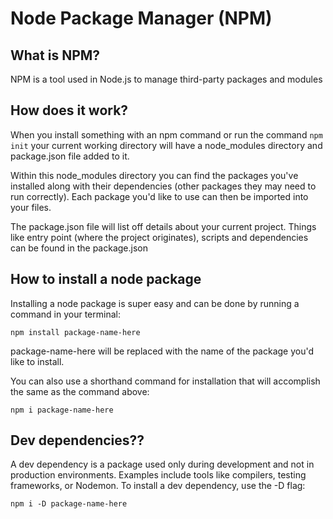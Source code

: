 # Node Package Manager (NPM)

## What is NPM?

NPM is a tool used in Node.js to manage third-party packages and modules

## How does it work?

When you install something with an npm command or run the command `npm init` your current working directory will have a node_modules directory and package.json file added to it.

Within this node_modules directory you can find the packages you've installed along with their dependencies (other packages they may need to run correctly). Each package you'd like to use can then be imported into your files.

The package.json file will list off details about your current project. Things like entry point (where the project originates), scripts and dependencies can be found in the package.json

## How to install a node package

Installing a node package is super easy and can be done by running a command in your terminal:

```
npm install package-name-here
```

package-name-here will be replaced with the name of the package you'd like to install.

You can also use a shorthand command for installation that will accomplish the same as the command above:

```
npm i package-name-here
```

## Dev dependencies??

A dev dependency is a package used only during development and not in production environments. Examples include tools like compilers, testing frameworks, or Nodemon. To install a dev dependency, use the -D flag:

```
npm i -D package-name-here
```

